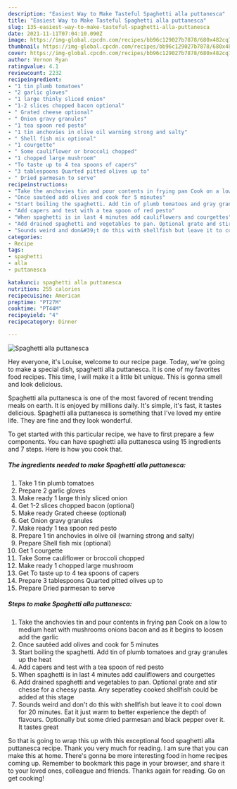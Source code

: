 ```yaml
---
description: "Easiest Way to Make Tasteful Spaghetti alla puttanesca"
title: "Easiest Way to Make Tasteful Spaghetti alla puttanesca"
slug: 135-easiest-way-to-make-tasteful-spaghetti-alla-puttanesca
date: 2021-11-11T07:04:10.090Z
image: https://img-global.cpcdn.com/recipes/bb96c129027b7878/680x482cq70/spaghetti-alla-puttanesca-recipe-main-photo.jpg
thumbnail: https://img-global.cpcdn.com/recipes/bb96c129027b7878/680x482cq70/spaghetti-alla-puttanesca-recipe-main-photo.jpg
cover: https://img-global.cpcdn.com/recipes/bb96c129027b7878/680x482cq70/spaghetti-alla-puttanesca-recipe-main-photo.jpg
author: Vernon Ryan
ratingvalue: 4.1
reviewcount: 2232
recipeingredient:
- "1 tin plumb tomatoes"
- "2 garlic gloves"
- "1 large thinly sliced onion"
- "1-2 slices chopped bacon optional"
- " Grated cheese optional"
- " Onion gravy granules"
- "1 tea spoon red pesto"
- "1 tin anchovies in olive oil warning strong and salty"
- " Shell fish mix optional"
- "1 courgette"
- " Some cauliflower or broccoli chopped"
- "1 chopped large mushroom"
- "To taste up to 4 tea spoons of capers"
- "3 tablespoons Quarted pitted olives up to"
- " Dried parmesan to serve"
recipeinstructions:
- "Take the anchovies tin and pour contents in frying pan Cook on a low to medium heat with mushrooms onions bacon and as it begins to loosen add the garlic"
- "Once sautéed add olives and cook for 5 minutes"
- "Start boiling the spaghetti. Add tin of plumb tomatoes and gray granules up the heat"
- "Add capers and test with a tea spoon of red pesto"
- "When spaghetti is in last 4 minutes add cauliflowers and courgettes"
- "Add drained spaghetti and vegetables to pan. Optional grate and stir chesse for a cheesy pasta. Any seperatley cooked shellfish could be added at this stage"
- "Sounds weird and don&#39;t do this with shellfish but leave it to cool down for 20 minutes. Eat it just warm to better experience the depth of flavours. Optionally but some dried parmesan and black pepper over it. It tastes great"
categories:
- Recipe
tags:
- spaghetti
- alla
- puttanesca

katakunci: spaghetti alla puttanesca 
nutrition: 255 calories
recipecuisine: American
preptime: "PT27M"
cooktime: "PT44M"
recipeyield: "4"
recipecategory: Dinner

---
```



![Spaghetti alla puttanesca](https://img-global.cpcdn.com/recipes/bb96c129027b7878/680x482cq70/spaghetti-alla-puttanesca-recipe-main-photo.jpg)

Hey everyone, it's Louise, welcome to our recipe page. Today, we're going to make a special dish, spaghetti alla puttanesca. It is one of my favorites food recipes. This time, I will make it a little bit unique. This is gonna smell and look delicious.

Spaghetti alla puttanesca is one of the most favored of recent trending meals on earth. It is enjoyed by millions daily. It's simple, it's fast, it tastes delicious. Spaghetti alla puttanesca is something that I've loved my entire life. They are fine and they look wonderful.




To get started with this particular recipe, we have to first prepare a few components. You can have spaghetti alla puttanesca using 15 ingredients and 7 steps. Here is how you cook that.

<!--inarticleads1-->

##### The ingredients needed to make Spaghetti alla puttanesca:

1. Take 1 tin plumb tomatoes
1. Prepare 2 garlic gloves
1. Make ready 1 large thinly sliced onion
1. Get 1-2 slices chopped bacon (optional)
1. Make ready  Grated cheese (optional)
1. Get  Onion gravy granules
1. Make ready 1 tea spoon red pesto
1. Prepare 1 tin anchovies in olive oil (warning strong and salty)
1. Prepare  Shell fish mix (optional)
1. Get 1 courgette
1. Take  Some cauliflower or broccoli chopped
1. Make ready 1 chopped large mushroom
1. Get To taste up to 4 tea spoons of capers
1. Prepare 3 tablespoons Quarted pitted olives up to
1. Prepare  Dried parmesan to serve




<!--inarticleads2-->

##### Steps to make Spaghetti alla puttanesca:

1. Take the anchovies tin and pour contents in frying pan Cook on a low to medium heat with mushrooms onions bacon and as it begins to loosen add the garlic
1. Once sautéed add olives and cook for 5 minutes
1. Start boiling the spaghetti. Add tin of plumb tomatoes and gray granules up the heat
1. Add capers and test with a tea spoon of red pesto
1. When spaghetti is in last 4 minutes add cauliflowers and courgettes
1. Add drained spaghetti and vegetables to pan. Optional grate and stir chesse for a cheesy pasta. Any seperatley cooked shellfish could be added at this stage
1. Sounds weird and don&#39;t do this with shellfish but leave it to cool down for 20 minutes. Eat it just warm to better experience the depth of flavours. Optionally but some dried parmesan and black pepper over it. It tastes great




So that is going to wrap this up with this exceptional food spaghetti alla puttanesca recipe. Thank you very much for reading. I am sure that you can make this at home. There's gonna be more interesting food in home recipes coming up. Remember to bookmark this page in your browser, and share it to your loved ones, colleague and friends. Thanks again for reading. Go on get cooking!
